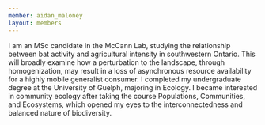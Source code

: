 ```yaml
---
member: aidan_maloney
layout: members
---
```


I am an MSc candidate in the McCann Lab, studying the relationship between bat activity and agricultural intensity in southwestern Ontario. This will broadly examine how a perturbation to the landscape, through homogenization, may result in a loss of asynchronous resource availability for a highly mobile generalist consumer. I completed my undergraduate degree at the University of Guelph, majoring in Ecology. I became interested in community ecology after taking the course Populations, Communities, and Ecosystems, which opened my eyes to the interconnectedness and balanced nature of biodiversity.
